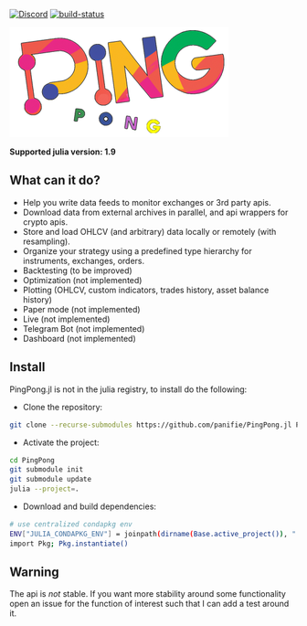 [![Discord](https://img.shields.io/discord/1079307635934904370)](https://discord.gg/xDeBmSzDUr) [![build-status](https://github.com/panifie/PingPong.jl/actions/workflows/docs.yml/badge.svg?branch=master)](https://panifie.github.io/PingPong.jl/)

![Ping Pong](./docs/pingponglogo-384.png)

**Supported julia version: 1.9**

## What can it do?
- Help you write data feeds to monitor exchanges or 3rd party apis.
- Download data from external archives in parallel, and api wrappers for crypto apis.
- Store and load OHLCV (and arbitrary) data locally or remotely (with resampling).
- Organize your strategy using a predefined type hierarchy for instruments, exchanges, orders.
- Backtesting (to be improved)
- Optimization (not implemented)
- Plotting (OHLCV, custom indicators, trades history, asset balance history)
- Paper mode (not implemented)
- Live (not implemented)
- Telegram Bot (not implemented)
- Dashboard (not implemented)


## Install
PingPong.jl is not in the julia registry, to install do the following:

- Clone the repository:
```bash
git clone --recurse-submodules https://github.com/panifie/PingPong.jl PingPong
```
- Activate the project:
```bash
cd PingPong
git submodule init
git submodule update
julia --project=.
```
- Download and build dependencies:
```bash
# use centralized condapkg env
ENV["JULIA_CONDAPKG_ENV"] = joinpath(dirname(Base.active_project()), ".conda")
import Pkg; Pkg.instantiate()
```

## Warning
The api is *not* stable. If you want more stability around some functionality open an issue for the function of interest such that I can add a test around it. 

